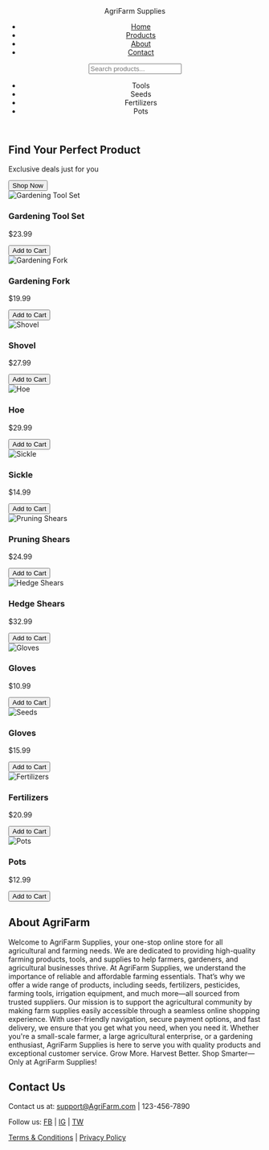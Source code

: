 <!DOCTYPE html>
<html lang="en">
<head>
    <meta charset="UTF-8">
    <meta name="viewport" content="width=device-width, initial-scale=1.0">
    <title>AgriFarm - E-commerce Landing Page</title>
    <link rel="stylesheet" href="style.css">
</head>
<body>

<!-- Header Section -->
<header>
    <div class="logo">AgriFarm Supplies</div>
    <nav>
        <ul>
            <li><a href="#home">Home</a></li>
            <li><a href="#products">Products</a></li>
            <li><a href="#about">About</a></li>
            <li><a href="#contact">Contact</a></li>
        </ul>
    </nav>
    <input type="text" id="searchBox" placeholder="Search products..." onkeyup="searchProducts()">
    <ul id="productList">
        <li>Tools</li>
        <li>Seeds</li>
        <li>Fertilizers</li>
        <li>Pots</li>
    </ul>
</header>

<!-- Home Section -->
<section id="home" class="banner">
    <h1>Find Your Perfect Product</h1>
    <p>Exclusive deals just for you</p>
    <button class="cta-btn">Shop Now</button>
</section>

<!-- Products Section -->
<section id="products" class="featured-products">
    <div class="product">
        <img src="tools.jpg" alt="Gardening Tool Set">
        <h3>Gardening Tool Set</h3>
        <p>$23.99</p>
        <button onclick="addToCart('Gardening Tool Set', 23.99)">Add to Cart</button>
    </div>
    <div class="product">
        <img src="Soil Cultivator.jpg" alt="Gardening Fork">
        <h3>Gardening Fork</h3>
        <p>$19.99</p>
        <button onclick="addToCart('Gardening Fork', 19.99)">Add to Cart</button>
    </div>
    <div class="product">
        <img src="shovel.png" alt="Shovel">
        <h3>Shovel</h3>
        <p>$27.99</p>
        <button onclick="addToCart('Shovel', 27.99)">Add to Cart</button>
    </div>
    <div class="product">
        <img src="hoe.jpg" alt="Hoe">
        <h3>Hoe</h3>
        <p>$29.99</p>
        <button onclick="addToCart('Hoe', 29.99)">Add to Cart</button>
    </div>
    <div class="product">
        <img src="Sickle.jpg" alt="Sickle">
        <h3>Sickle</h3>
        <p>$14.99</p>
        <button onclick="addToCart('Sickle', 14.99)">Add to Cart</button>
    </div>
    <div class="product">
        <img src="pruning shears.jpg" alt="Pruning Shears">
        <h3>Pruning Shears</h3>
        <p>$24.99</p>
        <button onclick="addToCart('Pruning Shears', 24.99)">Add to Cart</button>
    </div>
    <div class="product">
        <img src="Hedge Shears.jpg" alt="Hedge Shears">
        <h3>Hedge Shears</h3>
        <p>$32.99</p>
        <button onclick="addToCart('Hedge Shears', 32.99)">Add to Cart</button>
    </div>
    <div class="product">
        <img src="gloves.jpg" alt="Gloves">
        <h3>Gloves</h3>
        <p>$10.99</p>
        <button onclick="addToCart('Gloves', 10.99)">Add to Cart</button>
    </div>
    <div class="product">
        <img src="Seeds.jpg" alt="Seeds">
        <h3>Gloves</h3>
        <p>$15.99</p>
        <button onclick="addToCart('Seeds', 15.99)">Add to Cart</button>
    </div>
    <div class="product">
        <img src="fertilizer.jpg" alt="Fertilizers">
        <h3>Fertilizers</h3>
        <p>$20.99</p>
        <button onclick="addToCart('Fertilizers', 20.99)">Add to Cart</button>
    </div>
    <div class="product">
        <img src="pots.jpg" alt="Pots">
        <h3>Pots</h3>
        <p>$12.99</p>
        <button onclick="addToCart('Seeds', 12.99)">Add to Cart</button>
    </div>
</section>

<!-- About Section -->
<section id="about">
    <h2>About AgriFarm</h2>
    <p>  Welcome to AgriFarm Supplies, your one-stop online store for all agricultural and farming needs. We are dedicated to providing high-quality farming products, tools, and supplies to help farmers, gardeners, and agricultural businesses thrive.  
        At AgriFarm Supplies, we understand the importance of reliable and affordable farming essentials. That’s why we offer a wide range of products, including seeds, fertilizers, pesticides, farming tools, irrigation equipment, and much more—all sourced from trusted suppliers.  
        Our mission is to support the agricultural community by making farm supplies easily accessible through a seamless online shopping experience. With user-friendly navigation, secure payment options, and fast delivery, we ensure that you get what you need, when you need it.  
        Whether you're a small-scale farmer, a large agricultural enterprise, or a gardening enthusiast, AgriFarm Supplies is here to serve you with quality products and exceptional customer service.  
        Grow More. Harvest Better. Shop Smarter—Only at AgriFarm Supplies!</p>
</section>

<!-- Contact Section -->
<section id="contact">
    <h2>Contact Us</h2>
    <p>Contact us at: <a href="mailto:support@AgriFarm.com">support@AgriFarm.com</a> | 123-456-7890 </p>
    <p>Follow us:
        <a href="#">FB</a> | <a href="#">IG</a> | <a href="#">TW</a>
    </p>
</section>

<!-- Footer Section -->
<footer>
    <p><a href="#">Terms & Conditions</a> | <a href="#">Privacy Policy</a></p>
</footer>

<script src="script.js"></script>
</body>
</html>
